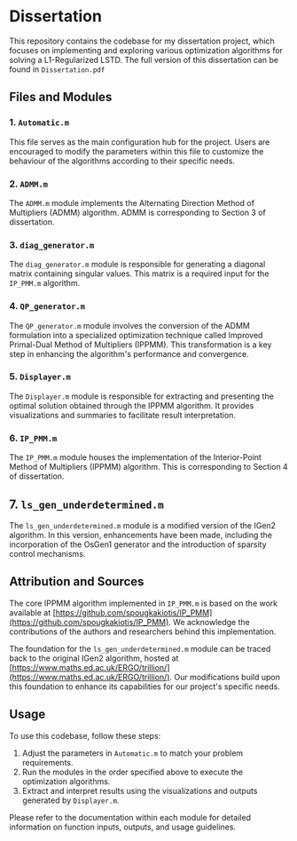 # Dissertation

This repository contains the codebase for my dissertation project, which focuses on implementing and exploring various optimization algorithms for solving a L1-Regularized LSTD. The full version of this dissertation can be found in `Dissertation.pdf`
## Files and Modules

### 1. `Automatic.m`

This file serves as the main configuration hub for the project. Users are encouraged to modify the parameters within this file to customize the behaviour of the algorithms according to their specific needs.

### 2. `ADMM.m`

The `ADMM.m` module implements the Alternating Direction Method of Multipliers (ADMM) algorithm. ADMM is corresponding to Section 3 of dissertation.

### 3. `diag_generator.m`

The `diag_generator.m` module is responsible for generating a diagonal matrix containing singular values. This matrix is a required input for the `IP_PMM.m` algorithm.

### 4. `QP_generator.m`

The `QP_generator.m` module involves the conversion of the ADMM formulation into a specialized optimization technique called Improved Primal-Dual Method of Multipliers (IPPMM). This transformation is a key step in enhancing the algorithm's performance and convergence.

### 5. `Displayer.m`

The `Displayer.m` module is responsible for extracting and presenting the optimal solution obtained through the IPPMM algorithm. It provides visualizations and summaries to facilitate result interpretation.

### 6. `IP_PMM.m`

The `IP_PMM.m` module houses the implementation of the Interior-Point Method of Multipliers (IPPMM) algorithm. This is corresponding to Section 4 of dissertation. 

## 7. `ls_gen_underdetermined.m`

The `ls_gen_underdetermined.m` module is a modified version of the IGen2 algorithm. In this version, enhancements have been made, including the incorporation of the OsGen1 generator and the introduction of sparsity control mechanisms.

## Attribution and Sources

The core IPPMM algorithm implemented in `IP_PMM.m` is based on the work available at [https://github.com/spougkakiotis/IP_PMM](https://github.com/spougkakiotis/IP_PMM). We acknowledge the contributions of the authors and researchers behind this implementation.

The foundation for the `ls_gen_underdetermined.m` module can be traced back to the original IGen2 algorithm, hosted at [https://www.maths.ed.ac.uk/ERGO/trillion/](https://www.maths.ed.ac.uk/ERGO/trillion/). Our modifications build upon this foundation to enhance its capabilities for our project's specific needs.

## Usage

To use this codebase, follow these steps:

1. Adjust the parameters in `Automatic.m` to match your problem requirements.
2. Run the modules in the order specified above to execute the optimization algorithms.
3. Extract and interpret results using the visualizations and outputs generated by `Displayer.m`.

Please refer to the documentation within each module for detailed information on function inputs, outputs, and usage guidelines.
